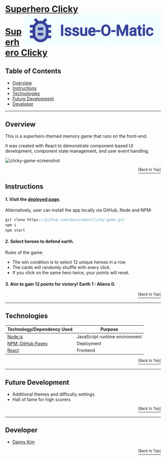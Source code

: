 # <a href="https://danninemx.github.io/clicky-game/">Superhero Clicky</a> <img src="https://github.com/danninemx/project-issue-manager/blob/master/client/src/images/issue-logo-horizontal.png/" alt="Issue-O-Matic logo" align="right" height="100"> <a name="top"></a>

# [Superhero Clicky](https://danninemx.github.io/clicky-game/)

## Table of Contents

- [Overview](#overview)
- [Instructions](#instructions)
- [Technologies](#technologies)
- [Future Development](#future)
- [Developer](#team)

---

## Overview <a name="overview"></a>

This is a superhero-themed memory game that runs on the front-end.

It was created with React to demonstrate component-based UI development, component state management, and user event handling.

![clicky-game-screenshot](./public/clicky-game.png)

<p align='right'><a href='#top'><sup>[Back to Top]</sup></a></p>

## Instructions <a name="instructions"></a>

#### 1. Visit the [deployed page](https://danninemx.github.io/clicky-game/).

Alternatively, user can install the app locally via GitHub, Node and NPM:

```js
git clone https://github.com/danninemx/clicky-game.git
npm i
npm start
```

#### 2. Select heroes to defend earth.

Rules of the game:

- The win condition is to select 12 unique heroes in a row.
- The cards will randomly shuffle with every click.
- If you click on the same hero twice, your points will reset.

#### 3. Aim to gain 12 points for victory! Earth 1 : Aliens 0.

<p align='right'><a href='#top'><sup>[Back to Top]</sup></a></p>

---

## Technologies <a name="technologies"></a>

| Technology/Dependency Used                                     | Purpose                        |
| -------------------------------------------------------------- | ------------------------------ |
| [Node.js](https://nodejs.org/en/)                              | JavaScript runtime environment |
| [NPM: GitHub Pages](https://www.npmjs.com/package/gh-pages)    | Deployment                     |
| [React](https://github.com/facebookincubator/create-react-app) | Frontend                       |

<p align='right'><a href='#top'><sup>[Back to Top]</sup></a></p>

---

## Future Development <a name="future"></a>

- Additional themes and difficulty settings
- Hall of fame for high scorers

<p align='right'><a href='#top'><sup>[Back to Top]</sup></a></p>

---

## Developer <a name="team"></a>

- [Danny Kim](https://github.com/danninemx)

<p align='right'><a href='#top'><sup>[Back to Top]</sup></a></p>
